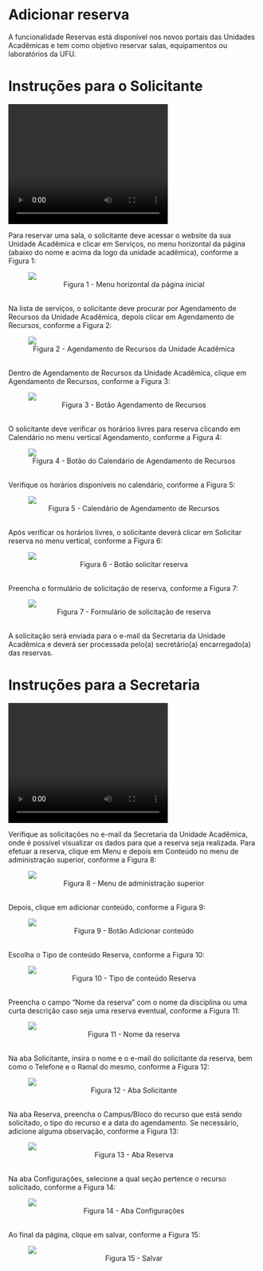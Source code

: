 # Adicionar reserva

A funcionalidade Reservas está disponível nos novos portais das Unidades Acadêmicas e tem como objetivo reservar salas, equipamentos ou laboratórios da UFU.

# Instruções para o Solicitante

<video width="320" height="240" controls>
  <source src="../videos/Treinamento Reservas - Solicitante.mp4" type="video/mp4">
  Seu navegador não é compatível.
</video>

Para reservar uma sala, o solicitante deve acessar o website da sua Unidade Acadêmica e clicar em Serviços, no menu horizontal da página (abaixo do nome e
acima da logo da unidade acadêmica), conforme a Figura 1:

<figure class="image">
  <img src="../imgs/14 - Reservas/Solicitante/14 - Reservas 1.png">
  <center><figcaption>Figura 1 - Menu horizontal da página inicial</figcaption>
  </br>
</figure>

Na lista de serviços, o solicitante deve procurar por Agendamento de Recursos da Unidade Acadêmica, depois clicar em Agendamento de Recursos,  conforme a Figura 2:

<figure class="image">
  <img src="../imgs/14 - Reservas/Solicitante/14 - Reservas 2.png">
  <center><figcaption>Figura 2 - Agendamento de Recursos da Unidade Acadêmica</figcaption>
  </br>
</figure>

Dentro de Agendamento de Recursos da Unidade Acadêmica, clique em Agendamento de Recursos,  conforme a Figura 3:

<figure class="image">
  <img src="../imgs/14 - Reservas/Solicitante/14 - Reservas 3.1.png">
  <center><figcaption>Figura 3 - Botão Agendamento de Recursos</figcaption>
  </br>
</figure>

O solicitante deve verificar os horários livres para reserva clicando em Calendário no menu vertical Agendamento,  conforme a Figura 4:

<figure class="image">
  <img src="../imgs/14 - Reservas/Solicitante/14 - Reservas 3.2.png">
  <center><figcaption>Figura 4 - Botão do Calendário de Agendamento de Recursos</figcaption>
  </br>
</figure>

Verifique os horários disponíveis no calendário,  conforme a Figura 5:

<figure class="image">
  <img src="../imgs/14 - Reservas/Solicitante/14 - Reservas 3.3.png">
  <center><figcaption>Figura 5 - Calendário de Agendamento de Recursos</figcaption>
  </br>
</figure>

Após verificar os horários livres, o solicitante deverá clicar em Solicitar reserva no menu vertical,  conforme a Figura 6:

<figure class="image">
  <img src="../imgs/14 - Reservas/Solicitante/14 - Reservas 3.4.png">
  <center><figcaption>Figura 6 - Botão solicitar reserva</figcaption>
  </br>
</figure>

Preencha o formulário de solicitação de reserva,  conforme a Figura 7:

<figure class="image">
  <img src="../imgs/14 - Reservas/Solicitante/14 - Reservas 4.png">
  <center><figcaption>Figura 7 - Formulário de solicitação de reserva</figcaption>
  </br>
</figure>

A solicitação será enviada para o e-mail da Secretaria da Unidade Acadêmica e
deverá ser processada pelo(a) secretário(a) encarregado(a) das reservas.

# Instruções para a Secretaria

<video width="320" height="240" controls>
  <source src="../videos/Treinamento Reservas - Secretaria.mp4" type="video/mp4">
  Seu navegador não é compatível.
</video>

Verifique as solicitações no e-mail da Secretaria da Unidade Acadêmica, onde é possível visualizar os dados para que a reserva seja realizada.
Para efetuar a reserva, clique em Menu e depois em Conteúdo no menu de administração superior, conforme a Figura 8:

<figure class="image">
  <img src="../imgs/14 - Reservas/Secretaria/14 - Reservas 1.1.png">
  <center><figcaption>Figura 8 - Menu de administração superior</figcaption>
  </br>
</figure>

Depois, clique em adicionar conteúdo, conforme a Figura 9:

<figure class="image">
  <img src="../imgs/14 - Reservas/Secretaria/14 - Reservas 1.2.png">
  <center><figcaption>Figura 9 - Botão Adicionar conteúdo</figcaption>
  </br>
</figure>
Escolha o Tipo de conteúdo Reserva, conforme a Figura 10:

<figure class="image">
  <img src="../imgs/14 - Reservas/Secretaria/14 - Reservas 2.png">
  <center><figcaption>Figura 10 - Tipo de conteúdo Reserva</figcaption>
  </br>
</figure>

Preencha o campo “Nome da reserva” com o nome da disciplina ou uma curta descrição caso seja uma reserva eventual, conforme a Figura 11:

<figure class="image">
  <img src="../imgs/14 - Reservas/Secretaria/14 - Reservas 3.png">
  <center><figcaption>Figura 11 - Nome da reserva</figcaption>
  </br>
</figure>

Na aba Solicitante, insira o nome e o e-mail do solicitante da reserva, bem como o Telefone e o Ramal do mesmo, conforme a Figura 12:

<figure class="image">
  <img src="../imgs/14 - Reservas/Secretaria/14 - Reservas 4.png">
  <center><figcaption>Figura 12 - Aba Solicitante</figcaption>
  </br>
</figure>

Na aba Reserva, preencha o Campus/Bloco do recurso que está sendo solicitado, o tipo do recurso e a data do agendamento. Se necessário, adicione alguma
observação, conforme a Figura 13:

<figure class="image">
  <img src="../imgs/14 - Reservas/Secretaria/14 - Reservas 5.png">
  <center><figcaption>Figura 13 - Aba Reserva</figcaption>
  </br>
</figure>

Na aba Configurações, selecione a qual seção pertence o recurso solicitado, conforme a Figura 14:

<figure class="image">
  <img src="../imgs/14 - Reservas/Secretaria/14 - Reservas 6.png">
  <center><figcaption>Figura 14 - Aba Configurações</figcaption>
  </br>
</figure>

Ao final da página, clique em salvar, conforme a Figura 15:

<figure class="image">
  <img src="../imgs/14 - Reservas/Secretaria/14 - Reservas 7.png">
  <center><figcaption>Figura 15 - Salvar</figcaption>
  </br>
</figure>